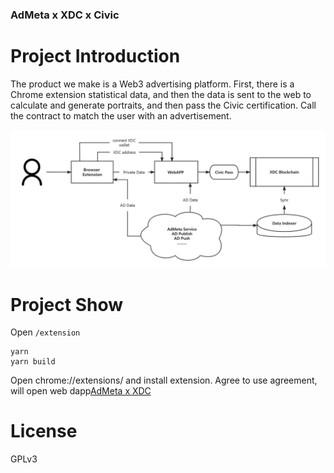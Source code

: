 ### AdMeta x XDC x Civic

# Project Introduction
The product we make is a Web3 advertising platform. First, there is a Chrome extension statistical data, and then the data is sent to the web to calculate and generate portraits, and then pass the Civic certification. Call the contract to match the user with an advertisement.

![AdMeta Product](./img/graph.png)

# Project Show
Open `/extension` 
```shell
yarn
yarn build
```
Open chrome://extensions/ and install extension.
Agree to use agreement, will open web dapp[AdMeta x XDC](https://xdc.admeta.network/)


# License
GPLv3
